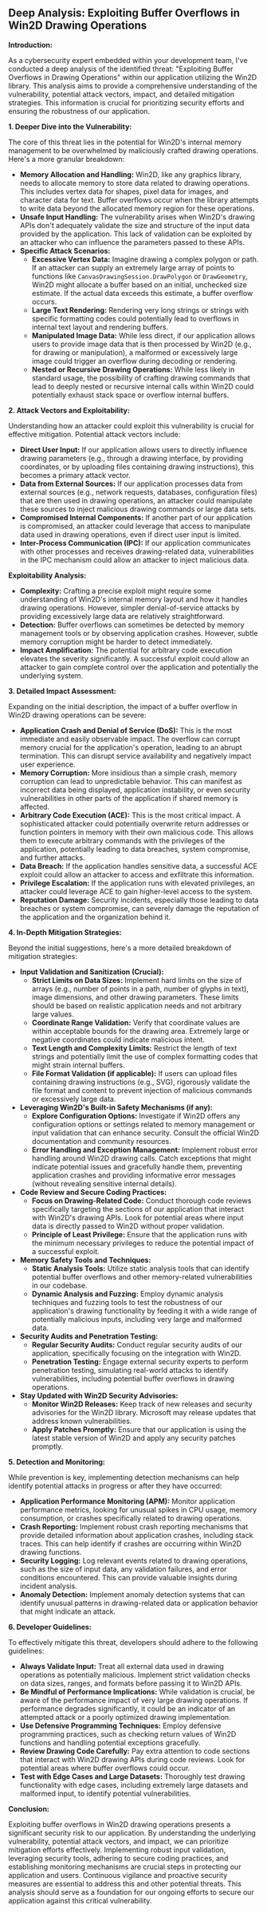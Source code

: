 ## Deep Analysis: Exploiting Buffer Overflows in Win2D Drawing Operations

**Introduction:**

As a cybersecurity expert embedded within your development team, I've conducted a deep analysis of the identified threat: "Exploiting Buffer Overflows in Drawing Operations" within our application utilizing the Win2D library. This analysis aims to provide a comprehensive understanding of the vulnerability, potential attack vectors, impact, and detailed mitigation strategies. This information is crucial for prioritizing security efforts and ensuring the robustness of our application.

**1. Deeper Dive into the Vulnerability:**

The core of this threat lies in the potential for Win2D's internal memory management to be overwhelmed by maliciously crafted drawing operations. Here's a more granular breakdown:

* **Memory Allocation and Handling:** Win2D, like any graphics library, needs to allocate memory to store data related to drawing operations. This includes vertex data for shapes, pixel data for images, and character data for text. Buffer overflows occur when the library attempts to write data beyond the allocated memory region for these operations.
* **Unsafe Input Handling:** The vulnerability arises when Win2D's drawing APIs don't adequately validate the size and structure of the input data provided by the application. This lack of validation can be exploited by an attacker who can influence the parameters passed to these APIs.
* **Specific Attack Scenarios:**
    * **Excessive Vertex Data:**  Imagine drawing a complex polygon or path. If an attacker can supply an extremely large array of points to functions like `CanvasDrawingSession.DrawPolygon` or `DrawGeometry`, Win2D might allocate a buffer based on an initial, unchecked size estimate. If the actual data exceeds this estimate, a buffer overflow occurs.
    * **Large Text Rendering:**  Rendering very long strings or strings with specific formatting codes could potentially lead to overflows in internal text layout and rendering buffers.
    * **Manipulated Image Data:** While less direct, if our application allows users to provide image data that is then processed by Win2D (e.g., for drawing or manipulation), a malformed or excessively large image could trigger an overflow during decoding or rendering.
    * **Nested or Recursive Drawing Operations:**  While less likely in standard usage, the possibility of crafting drawing commands that lead to deeply nested or recursive internal calls within Win2D could potentially exhaust stack space or overflow internal buffers.

**2. Attack Vectors and Exploitability:**

Understanding how an attacker could exploit this vulnerability is crucial for effective mitigation. Potential attack vectors include:

* **Direct User Input:** If our application allows users to directly influence drawing parameters (e.g., through a drawing interface, by providing coordinates, or by uploading files containing drawing instructions), this becomes a primary attack vector.
* **Data from External Sources:** If our application processes data from external sources (e.g., network requests, databases, configuration files) that are then used in drawing operations, an attacker could manipulate these sources to inject malicious drawing commands or large data sets.
* **Compromised Internal Components:** If another part of our application is compromised, an attacker could leverage that access to manipulate data used in drawing operations, even if direct user input is limited.
* **Inter-Process Communication (IPC):** If our application communicates with other processes and receives drawing-related data, vulnerabilities in the IPC mechanism could allow an attacker to inject malicious data.

**Exploitability Analysis:**

* **Complexity:** Crafting a precise exploit might require some understanding of Win2D's internal memory layout and how it handles drawing operations. However, simpler denial-of-service attacks by providing excessively large data are relatively straightforward.
* **Detection:** Buffer overflows can sometimes be detected by memory management tools or by observing application crashes. However, subtle memory corruption might be harder to detect immediately.
* **Impact Amplification:**  The potential for arbitrary code execution elevates the severity significantly. A successful exploit could allow an attacker to gain complete control over the application and potentially the underlying system.

**3. Detailed Impact Assessment:**

Expanding on the initial description, the impact of a buffer overflow in Win2D drawing operations can be severe:

* **Application Crash and Denial of Service (DoS):** This is the most immediate and easily observable impact. The overflow can corrupt memory crucial for the application's operation, leading to an abrupt termination. This can disrupt service availability and negatively impact user experience.
* **Memory Corruption:**  More insidious than a simple crash, memory corruption can lead to unpredictable behavior. This can manifest as incorrect data being displayed, application instability, or even security vulnerabilities in other parts of the application if shared memory is affected.
* **Arbitrary Code Execution (ACE):** This is the most critical impact. A sophisticated attacker could potentially overwrite return addresses or function pointers in memory with their own malicious code. This allows them to execute arbitrary commands with the privileges of the application, potentially leading to data breaches, system compromise, and further attacks.
* **Data Breach:** If the application handles sensitive data, a successful ACE exploit could allow an attacker to access and exfiltrate this information.
* **Privilege Escalation:** If the application runs with elevated privileges, an attacker could leverage ACE to gain higher-level access to the system.
* **Reputation Damage:**  Security incidents, especially those leading to data breaches or system compromise, can severely damage the reputation of the application and the organization behind it.

**4. In-Depth Mitigation Strategies:**

Beyond the initial suggestions, here's a more detailed breakdown of mitigation strategies:

* **Input Validation and Sanitization (Crucial):**
    * **Strict Limits on Data Sizes:** Implement hard limits on the size of arrays (e.g., number of points in a path, number of glyphs in text), image dimensions, and other drawing parameters. These limits should be based on realistic application needs and not arbitrary large values.
    * **Coordinate Range Validation:**  Verify that coordinate values are within acceptable bounds for the drawing area. Extremely large or negative coordinates could indicate malicious intent.
    * **Text Length and Complexity Limits:**  Restrict the length of text strings and potentially limit the use of complex formatting codes that might strain internal buffers.
    * **File Format Validation (if applicable):** If users can upload files containing drawing instructions (e.g., SVG), rigorously validate the file format and content to prevent injection of malicious commands or excessively large data.
* **Leveraging Win2D's Built-in Safety Mechanisms (if any):**
    * **Explore Configuration Options:** Investigate if Win2D offers any configuration options or settings related to memory management or input validation that can enhance security. Consult the official Win2D documentation and community resources.
    * **Error Handling and Exception Management:** Implement robust error handling around Win2D drawing calls. Catch exceptions that might indicate potential issues and gracefully handle them, preventing application crashes and providing informative error messages (without revealing sensitive internal details).
* **Code Review and Secure Coding Practices:**
    * **Focus on Drawing-Related Code:**  Conduct thorough code reviews specifically targeting the sections of our application that interact with Win2D's drawing APIs. Look for potential areas where input data is directly passed to Win2D without proper validation.
    * **Principle of Least Privilege:** Ensure that the application runs with the minimum necessary privileges to reduce the potential impact of a successful exploit.
* **Memory Safety Tools and Techniques:**
    * **Static Analysis Tools:** Utilize static analysis tools that can identify potential buffer overflows and other memory-related vulnerabilities in our codebase.
    * **Dynamic Analysis and Fuzzing:** Employ dynamic analysis techniques and fuzzing tools to test the robustness of our application's drawing functionality by feeding it with a wide range of potentially malicious inputs, including very large and malformed data.
* **Security Audits and Penetration Testing:**
    * **Regular Security Audits:** Conduct regular security audits of our application, specifically focusing on the integration with Win2D.
    * **Penetration Testing:** Engage external security experts to perform penetration testing, simulating real-world attacks to identify vulnerabilities, including potential buffer overflows in drawing operations.
* **Stay Updated with Win2D Security Advisories:**
    * **Monitor Win2D Releases:** Keep track of new releases and security advisories for the Win2D library. Microsoft may release updates that address known vulnerabilities.
    * **Apply Patches Promptly:**  Ensure that our application is using the latest stable version of Win2D and apply any security patches promptly.

**5. Detection and Monitoring:**

While prevention is key, implementing detection mechanisms can help identify potential attacks in progress or after they have occurred:

* **Application Performance Monitoring (APM):** Monitor application performance metrics, looking for unusual spikes in CPU usage, memory consumption, or crashes specifically related to drawing operations.
* **Crash Reporting:** Implement robust crash reporting mechanisms that provide detailed information about application crashes, including stack traces. This can help identify if crashes are occurring within Win2D drawing functions.
* **Security Logging:** Log relevant events related to drawing operations, such as the size of input data, any validation failures, and error conditions encountered. This can provide valuable insights during incident analysis.
* **Anomaly Detection:** Implement anomaly detection systems that can identify unusual patterns in drawing-related data or application behavior that might indicate an attack.

**6. Developer Guidelines:**

To effectively mitigate this threat, developers should adhere to the following guidelines:

* **Always Validate Input:** Treat all external data used in drawing operations as potentially malicious. Implement strict validation checks on data sizes, ranges, and formats before passing it to Win2D APIs.
* **Be Mindful of Performance Implications:** While validation is crucial, be aware of the performance impact of very large drawing operations. If performance degrades significantly, it could be an indicator of an attempted attack or a poorly optimized drawing implementation.
* **Use Defensive Programming Techniques:** Employ defensive programming practices, such as checking return values of Win2D functions and handling potential exceptions gracefully.
* **Review Drawing Code Carefully:** Pay extra attention to code sections that interact with Win2D drawing APIs during code reviews. Look for potential areas where buffer overflows could occur.
* **Test with Edge Cases and Large Datasets:**  Thoroughly test drawing functionality with edge cases, including extremely large datasets and malformed input, to identify potential vulnerabilities.

**Conclusion:**

Exploiting buffer overflows in Win2D drawing operations presents a significant security risk to our application. By understanding the underlying vulnerability, potential attack vectors, and impact, we can prioritize mitigation efforts effectively. Implementing robust input validation, leveraging security tools, adhering to secure coding practices, and establishing monitoring mechanisms are crucial steps in protecting our application and users. Continuous vigilance and proactive security measures are essential to address this and other potential threats. This analysis should serve as a foundation for our ongoing efforts to secure our application against this critical vulnerability.
